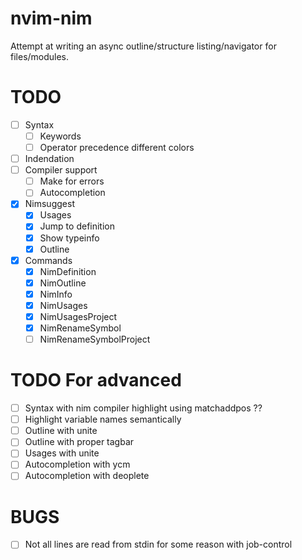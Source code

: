 # nvim-nim
Attempt at writing an async outline/structure listing/navigator for files/modules.

# TODO
- [ ] Syntax
    - [ ] Keywords
    - [ ] Operator precedence different colors
- [ ] Indendation
- [ ] Compiler support
    - [ ] Make for errors
    - [ ] Autocompletion
- [x] Nimsuggest
    - [x] Usages
    - [x] Jump to definition
    - [x] Show typeinfo
    - [x] Outline
- [x] Commands
    - [x] NimDefinition
    - [x] NimOutline
    - [x] NimInfo
    - [x] NimUsages
    - [x] NimUsagesProject
    - [x] NimRenameSymbol
    - [ ] NimRenameSymbolProject

# TODO For advanced
- [ ] Syntax with nim compiler highlight using matchaddpos ??
- [ ] Highlight variable names semantically
- [ ] Outline with unite
- [ ] Outline with proper tagbar
- [ ] Usages with unite
- [ ] Autocompletion with ycm
- [ ] Autocompletion with deoplete

# BUGS
- [ ] Not all lines are read from stdin for some reason with job-control
